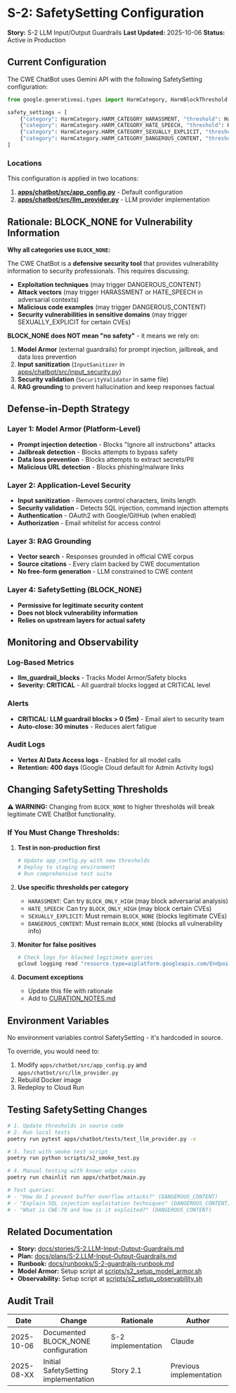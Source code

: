 # S-2: SafetySetting Configuration

**Story:** S-2 LLM Input/Output Guardrails
**Last Updated:** 2025-10-06
**Status:** Active in Production

## Current Configuration

The CWE ChatBot uses Gemini API with the following SafetySetting configuration:

```python
from google.generativeai.types import HarmCategory, HarmBlockThreshold

safety_settings = [
    {"category": HarmCategory.HARM_CATEGORY_HARASSMENT, "threshold": HarmBlockThreshold.BLOCK_NONE},
    {"category": HarmCategory.HARM_CATEGORY_HATE_SPEECH, "threshold": HarmBlockThreshold.BLOCK_NONE},
    {"category": HarmCategory.HARM_CATEGORY_SEXUALLY_EXPLICIT, "threshold": HarmBlockThreshold.BLOCK_NONE},
    {"category": HarmCategory.HARM_CATEGORY_DANGEROUS_CONTENT, "threshold": HarmBlockThreshold.BLOCK_NONE},
]
```

### Locations

This configuration is applied in two locations:

1. **[apps/chatbot/src/app_config.py](../../apps/chatbot/src/app_config.py#L115-L120)** - Default configuration
2. **[apps/chatbot/src/llm_provider.py](../../apps/chatbot/src/llm_provider.py#L46-L51)** - LLM provider implementation

## Rationale: BLOCK_NONE for Vulnerability Information

**Why all categories use `BLOCK_NONE`:**

The CWE ChatBot is a **defensive security tool** that provides vulnerability information to security professionals. This requires discussing:

- **Exploitation techniques** (may trigger DANGEROUS_CONTENT)
- **Attack vectors** (may trigger HARASSMENT or HATE_SPEECH in adversarial contexts)
- **Malicious code examples** (may trigger DANGEROUS_CONTENT)
- **Security vulnerabilities in sensitive domains** (may trigger SEXUALLY_EXPLICIT for certain CVEs)

**BLOCK_NONE does NOT mean "no safety"** - it means we rely on:

1. **Model Armor** (external guardrails) for prompt injection, jailbreak, and data loss prevention
2. **Input sanitization** (`InputSanitizer` in [apps/chatbot/src/input_security.py](../../apps/chatbot/src/input_security.py))
3. **Security validation** (`SecurityValidator` in same file)
4. **RAG grounding** to prevent hallucination and keep responses factual

## Defense-in-Depth Strategy

### Layer 1: Model Armor (Platform-Level)
- **Prompt injection detection** - Blocks "Ignore all instructions" attacks
- **Jailbreak detection** - Blocks attempts to bypass safety
- **Data loss prevention** - Blocks attempts to extract secrets/PII
- **Malicious URL detection** - Blocks phishing/malware links

### Layer 2: Application-Level Security
- **Input sanitization** - Removes control characters, limits length
- **Security validation** - Detects SQL injection, command injection attempts
- **Authentication** - OAuth2 with Google/GitHub (when enabled)
- **Authorization** - Email whitelist for access control

### Layer 3: RAG Grounding
- **Vector search** - Responses grounded in official CWE corpus
- **Source citations** - Every claim backed by CWE documentation
- **No free-form generation** - LLM constrained to CWE content

### Layer 4: SafetySetting (BLOCK_NONE)
- **Permissive for legitimate security content**
- **Does not block vulnerability information**
- **Relies on upstream layers for actual safety**

## Monitoring and Observability

### Log-Based Metrics
- **llm_guardrail_blocks** - Tracks Model Armor/Safety blocks
- **Severity: CRITICAL** - All guardrail blocks logged at CRITICAL level

### Alerts
- **CRITICAL: LLM guardrail blocks > 0 (5m)** - Email alert to security team
- **Auto-close: 30 minutes** - Reduces alert fatigue

### Audit Logs
- **Vertex AI Data Access logs** - Enabled for all model calls
- **Retention: 400 days** (Google Cloud default for Admin Activity logs)

## Changing SafetySetting Thresholds

**⚠️ WARNING:** Changing from `BLOCK_NONE` to higher thresholds will break legitimate CWE ChatBot functionality.

### If You Must Change Thresholds:

1. **Test in non-production first**
   ```bash
   # Update app_config.py with new thresholds
   # Deploy to staging environment
   # Run comprehensive test suite
   ```

2. **Use specific thresholds per category**
   - `HARASSMENT`: Can try `BLOCK_ONLY_HIGH` (may block adversarial analysis)
   - `HATE_SPEECH`: Can try `BLOCK_ONLY_HIGH` (may block certain CVEs)
   - `SEXUALLY_EXPLICIT`: Must remain `BLOCK_NONE` (blocks legitimate CVEs)
   - `DANGEROUS_CONTENT`: Must remain `BLOCK_NONE` (blocks all vulnerability info)

3. **Monitor for false positives**
   ```bash
   # Check logs for blocked legitimate queries
   gcloud logging read "resource.type=aiplatform.googleapis.com/Endpoint AND severity=ERROR" --limit 50
   ```

4. **Document exceptions**
   - Update this file with rationale
   - Add to [CURATION_NOTES.md](../CURATION_NOTES.md)

## Environment Variables

No environment variables control SafetySetting - it's hardcoded in source.

To override, you would need to:
1. Modify `apps/chatbot/src/app_config.py` and `apps/chatbot/src/llm_provider.py`
2. Rebuild Docker image
3. Redeploy to Cloud Run

## Testing SafetySetting Changes

```bash
# 1. Update thresholds in source code
# 2. Run local tests
poetry run pytest apps/chatbot/tests/test_llm_provider.py -v

# 3. Test with smoke test script
poetry run python scripts/s2_smoke_test.py

# 4. Manual testing with known edge cases
poetry run chainlit run apps/chatbot/main.py

# Test queries:
# - "How do I prevent buffer overflow attacks?" (DANGEROUS_CONTENT)
# - "Explain SQL injection exploitation techniques" (DANGEROUS_CONTENT)
# - "What is CWE-79 and how is it exploited?" (DANGEROUS_CONTENT)
```

## Related Documentation

- **Story:** [docs/stories/S-2.LLM-Input-Output-Guardrails.md](../stories/S-2.LLM-Input-Output-Guardrails.md)
- **Plan:** [docs/plans/S-2.LLM-Input-Output-Guardrails.md](../plans/S-2.LLM-Input-Output-Guardrails.md)
- **Runbook:** [docs/runbooks/S-2-guardrails-runbook.md](S-2-guardrails-runbook.md)
- **Model Armor:** Setup script at [scripts/s2_setup_model_armor.sh](../../scripts/s2_setup_model_armor.sh)
- **Observability:** Setup script at [scripts/s2_setup_observability.sh](../../scripts/s2_setup_observability.sh)

## Audit Trail

| Date | Change | Rationale | Author |
|------|--------|-----------|--------|
| 2025-10-06 | Documented BLOCK_NONE configuration | S-2 implementation | Claude |
| 2025-08-XX | Initial SafetySetting implementation | Story 2.1 | Previous implementation |
